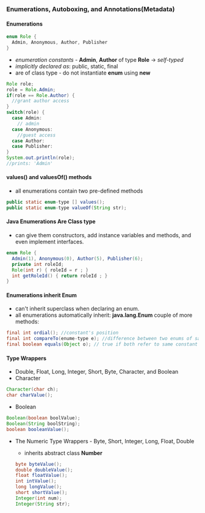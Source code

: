 ### Enumerations, Autoboxing, and Annotations(Metadata)

#### Enumerations

```java
enum Role {
  Admin, Anonymous, Author, Publisher
}
```
- _enumeration constants_ - __Admin__, __Author__ of type __Role__ -> _self-typed_
- _implicitly declared as_: public, static, final
- are of class type - do not instantiate __enum__ using __new__
```java
Role role;
role = Role.Admin;
if(role == Role.Author) {
  //grant author access
}
switch(role) {
  case Admin:
    // admin
  case Anonymous:
    //guest access
  case Author:
  case Publisher:
}
System.out.println(role);
//prints: 'Admin'
```
#### values() and valuesOf() methods
- all enumerations contain two pre-defined methods

```java
public static enum-type [] values();
public static enum-type valueOf(String str);
```
#### Java Enumerations Are Class type
- can give them constructors, add instance variables and methods, and even implement interfaces.

```java
enum Role {
  Admin(1), Anonymous(0), Author(5), Publisher(6);
  private int roleId;
  Role(int r) { roleId = r ; }
  int getRoleId() { return roleId ; }
}

```
#### Enumerations inherit Enum
- can't inherit superclass when declaring an enum.
- all enumerations automatically inherit: __java.lang.Enum__
couple of more methods:
```java
final int ordial(); //constant's position
final int compareTo(enume-type e); //difference between two enums of same enumeration type.
final boolean equals(Object o); // true if both refer to same constant within same enumeration
```

#### Type Wrappers
- Double, Float, Long, Integer, Short, Byte, Character, and Boolean
- Character
```java
Character(char ch);
char charValue();
```
- Boolean
```java
Boolean(boolean boolValue);
Boolean(String boolString);
boolean booleanValue();
```
- The Numeric Type Wrappers - Byte, Short, Integer, Long, Float, Double
  - inherits abstract class __Number__

  ```java
  byte byteValue();
  double doubleValue();
  float floatValue();
  int intValue();
  long longValue();
  short shortValue();
  Integer(int num);
  Integer(String str);
  ```

